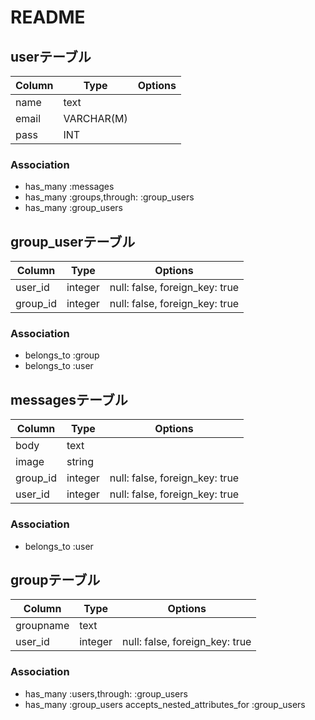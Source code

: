 # README

## userテーブル
|Column|Type|Options|
|------|----|-------|
|name|text|         |
|email|VARCHAR(M)|  |  
|pass|INT|          |


### Association
- has_many :messages
- has_many :groups,through: :group_users
- has_many :group_users


## group_userテーブル

|Column|Type|Options|
|------|----|-------|
|user_id|integer|null: false, foreign_key: true|
|group_id|integer|null: false, foreign_key: true|

### Association
 - belongs_to :group
 - belongs_to :user


## messagesテーブル

|Column|Type|Options|
|------|----|-------|
|body  |text|       |
|image |string|     |
|group_id|integer|null: false, foreign_key: true|
|user_id|integer|null: false, foreign_key: true|

### Association

 - belongs_to :user
 

 ## groupテーブル
 |Column|Type|Options|
 |------|----|-------|
 |groupname|text|    |
 |user_id|integer|null: false, foreign_key: true|

### Association

 - has_many :users,through: :group_users
 - has_many :group_users
   accepts_nested_attributes_for :group_users


